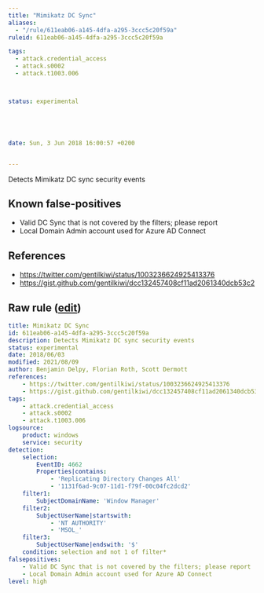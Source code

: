 ```yaml
---
title: "Mimikatz DC Sync"
aliases:
  - "/rule/611eab06-a145-4dfa-a295-3ccc5c20f59a"
ruleid: 611eab06-a145-4dfa-a295-3ccc5c20f59a

tags:
  - attack.credential_access
  - attack.s0002
  - attack.t1003.006



status: experimental





date: Sun, 3 Jun 2018 16:00:57 +0200


---
```


Detects Mimikatz DC sync security events

<!--more-->


## Known false-positives

* Valid DC Sync that is not covered by the filters; please report
* Local Domain Admin account used for Azure AD Connect



## References

* https://twitter.com/gentilkiwi/status/1003236624925413376
* https://gist.github.com/gentilkiwi/dcc132457408cf11ad2061340dcb53c2


## Raw rule ([edit](https://github.com/SigmaHQ/sigma/edit/master/rules/windows/builtin/security/win_dcsync.yml))
```yaml
title: Mimikatz DC Sync
id: 611eab06-a145-4dfa-a295-3ccc5c20f59a
description: Detects Mimikatz DC sync security events
status: experimental
date: 2018/06/03
modified: 2021/08/09
author: Benjamin Delpy, Florian Roth, Scott Dermott
references:
    - https://twitter.com/gentilkiwi/status/1003236624925413376
    - https://gist.github.com/gentilkiwi/dcc132457408cf11ad2061340dcb53c2
tags:
    - attack.credential_access
    - attack.s0002
    - attack.t1003.006
logsource:
    product: windows
    service: security
detection:
    selection:
        EventID: 4662
        Properties|contains:
            - 'Replicating Directory Changes All'
            - '1131f6ad-9c07-11d1-f79f-00c04fc2dcd2'
    filter1:
        SubjectDomainName: 'Window Manager'
    filter2:
        SubjectUserName|startswith:
            - 'NT AUTHORITY'
            - 'MSOL_'
    filter3:
        SubjectUserName|endswith: '$'
    condition: selection and not 1 of filter*
falsepositives:
    - Valid DC Sync that is not covered by the filters; please report
    - Local Domain Admin account used for Azure AD Connect
level: high


```
